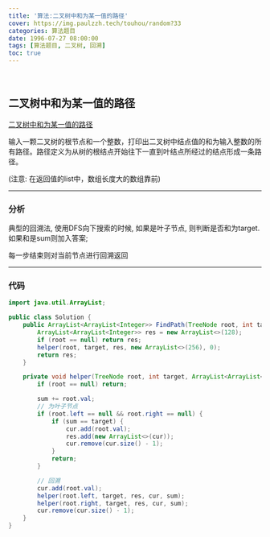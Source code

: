 ```yaml
---
title: '算法:二叉树中和为某一值的路径'
cover: https://img.paulzzh.tech/touhou/random?33
categories: 算法题目
date: 1996-07-27 08:00:00
tags: [算法题目, 二叉树, 回溯]
toc: true
---
```


<br/>

<!--more-->

## 二叉树中和为某一值的路径

[二叉树中和为某一值的路径](https://www.nowcoder.com/practice/b736e784e3e34731af99065031301bca?tpId=13&tqId=11177&tPage=2&rp=1&ru=%2Fta%2Fcoding-interviews&qru=%2Fta%2Fcoding-interviews%2Fquestion-ranking)

输入一颗二叉树的根节点和一个整数，打印出二叉树中结点值的和为输入整数的所有路径。路径定义为从树的根结点开始往下一直到叶结点所经过的结点形成一条路径。

(注意: 在返回值的list中，数组长度大的数组靠前)

****

### 分析

典型的回溯法, 使用DFS向下搜索的时候, 如果是叶子节点, 则判断是否和为target. 如果和是sum则加入答案;

每一步结束则对当前节点进行回溯返回

****

### 代码

```java
import java.util.ArrayList;

public class Solution {
    public ArrayList<ArrayList<Integer>> FindPath(TreeNode root, int target) {
        ArrayList<ArrayList<Integer>> res = new ArrayList<>(128);
        if (root == null) return res;
        helper(root, target, res, new ArrayList<>(256), 0);
        return res;
    }

    private void helper(TreeNode root, int target, ArrayList<ArrayList<Integer>> res, ArrayList<Integer> cur, int sum) {
        if (root == null) return;

        sum += root.val;
        // 为叶子节点
        if (root.left == null && root.right == null) {
            if (sum == target) {
                cur.add(root.val);
                res.add(new ArrayList<>(cur));
                cur.remove(cur.size() - 1);
            }
            return;
        }

        // 回溯
        cur.add(root.val);
        helper(root.left, target, res, cur, sum);
        helper(root.right, target, res, cur, sum);
        cur.remove(cur.size() - 1);
    }
}
```

